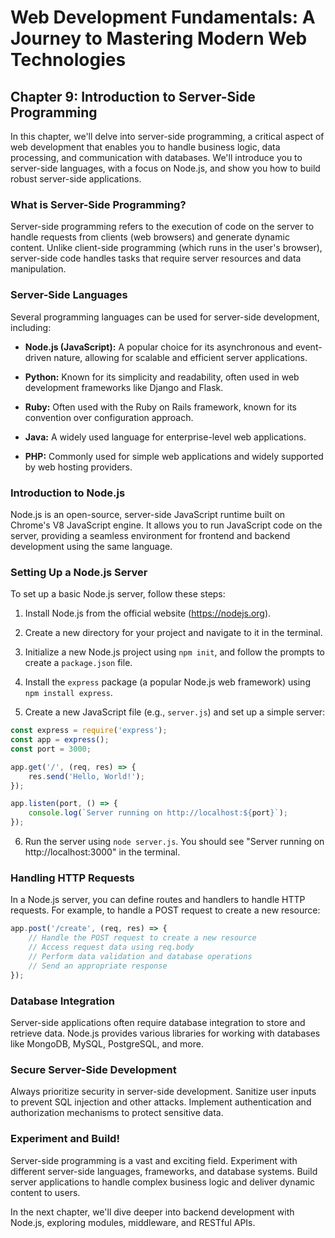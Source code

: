 # Web Development Fundamentals: A Journey to Mastering Modern Web Technologies

## Chapter 9: Introduction to Server-Side Programming

In this chapter, we'll delve into server-side programming, a critical aspect of web development that enables you to handle business logic, data processing, and communication with databases. We'll introduce you to server-side languages, with a focus on Node.js, and show you how to build robust server-side applications.

### What is Server-Side Programming?

Server-side programming refers to the execution of code on the server to handle requests from clients (web browsers) and generate dynamic content. Unlike client-side programming (which runs in the user's browser), server-side code handles tasks that require server resources and data manipulation.

### Server-Side Languages

Several programming languages can be used for server-side development, including:

- **Node.js (JavaScript):** A popular choice for its asynchronous and event-driven nature, allowing for scalable and efficient server applications.

- **Python:** Known for its simplicity and readability, often used in web development frameworks like Django and Flask.

- **Ruby:** Often used with the Ruby on Rails framework, known for its convention over configuration approach.

- **Java:** A widely used language for enterprise-level web applications.

- **PHP:** Commonly used for simple web applications and widely supported by web hosting providers.

### Introduction to Node.js

Node.js is an open-source, server-side JavaScript runtime built on Chrome's V8 JavaScript engine. It allows you to run JavaScript code on the server, providing a seamless environment for frontend and backend development using the same language.

### Setting Up a Node.js Server

To set up a basic Node.js server, follow these steps:

1. Install Node.js from the official website (https://nodejs.org).

2. Create a new directory for your project and navigate to it in the terminal.

3. Initialize a new Node.js project using `npm init`, and follow the prompts to create a `package.json` file.

4. Install the `express` package (a popular Node.js web framework) using `npm install express`.

5. Create a new JavaScript file (e.g., `server.js`) and set up a simple server:

```javascript
const express = require('express');
const app = express();
const port = 3000;

app.get('/', (req, res) => {
    res.send('Hello, World!');
});

app.listen(port, () => {
    console.log(`Server running on http://localhost:${port}`);
});
```

6. Run the server using `node server.js`. You should see "Server running on http://localhost:3000" in the terminal.

### Handling HTTP Requests

In a Node.js server, you can define routes and handlers to handle HTTP requests. For example, to handle a POST request to create a new resource:

```javascript
app.post('/create', (req, res) => {
    // Handle the POST request to create a new resource
    // Access request data using req.body
    // Perform data validation and database operations
    // Send an appropriate response
});
```

### Database Integration

Server-side applications often require database integration to store and retrieve data. Node.js provides various libraries for working with databases like MongoDB, MySQL, PostgreSQL, and more.

### Secure Server-Side Development

Always prioritize security in server-side development. Sanitize user inputs to prevent SQL injection and other attacks. Implement authentication and authorization mechanisms to protect sensitive data.

### Experiment and Build!

Server-side programming is a vast and exciting field. Experiment with different server-side languages, frameworks, and database systems. Build server applications to handle complex business logic and deliver dynamic content to users.

In the next chapter, we'll dive deeper into backend development with Node.js, exploring modules, middleware, and RESTful APIs.